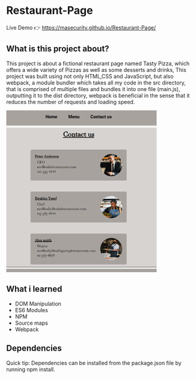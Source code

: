 # Restaurant-Page
Live Demo &#128073; https://masecurity.github.io/Restaurant-Page/
## What is this project about?
This project is about a fictional restaurant page named Tasty Pizza, which offers a wide variety of Pizzas as well as some desserts and drinks, This project was built using not only HTML,CSS and JavaScript, but also webpack, a module bundler which takes all my code in the src directory, that is comprised of multiple files and bundles it into one file (main.js), outputting it to the dist directory, webpack is beneficial in the sense that it reduces the number of requests and loading speed.

<img src="./src/images/designForReadme.png" width="400px" height="auto">

## What i learned
- DOM Manipulation
- ES6 Modules
- NPM
- Source maps
- Webpack
## Dependencies
Quick tip: Dependencies can be installed from the package.json file by running npm install.